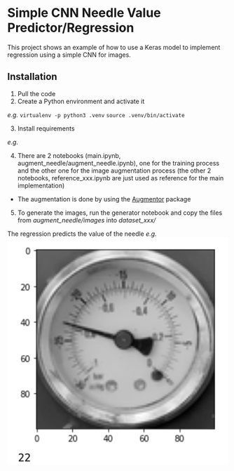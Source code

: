 # Simple CNN Needle Value Predictor/Regression
This project shows an example of how to use a Keras model to implement regression using a simple CNN for images.

## Installation
1. Pull the code
2. Create a Python environment and activate it

*e.g.* 
`virtualenv -p python3 .venv`
`source .venv/bin/activate`

3. Install requirements

*e.g.*

4. There are 2 notebooks (main.ipynb, augment_needle/augment_needle.ipynb), one for the training process and the other one for the image augmentation process (the other 2 notebooks, reference_xxx.ipynb are just used as reference for the main implementation)

- The augmentation is done by using the [Augmentor](https://github.com/mdbloice/Augmentor) package

5. To generate the images, run the generator notebook and copy the files from *augment_needle/images* into *dataset_xxx/*

The regression predicts the value of the needle
*e.g.*
![Reference](REFERENCIA.png)